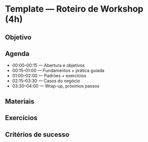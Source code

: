 # Template — Roteiro de Workshop (4h)

## Objetivo
## Agenda
- 00:00–00:15 — Abertura e objetivos
- 00:15–01:00 — Fundamentos + prática guiada
- 01:00–02:00 — Padrões + exercícios
- 02:15–03:30 — Casos do negócio
- 03:30–04:00 — Wrap-up, próximos passos

## Materiais
## Exercícios
## Critérios de sucesso

